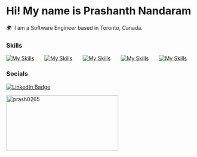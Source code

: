 Hi! My name is Prashanth Nandaram 
========================================================================================================================================

🌍  I am a Software Engineer based in Toronto, Canada.
<br/>

### Skills

[![My Skills](https://skillicons.dev/icons?i=html,css)](https://skillicons.dev) &nbsp;&nbsp;&nbsp;&nbsp;&nbsp; [![My Skills](https://skillicons.dev/icons?i=js,react)](https://skillicons.dev) &nbsp;&nbsp;&nbsp;&nbsp;&nbsp; [![My Skills](https://skillicons.dev/icons?i=tailwind,redux)](https://skillicons.dev) &nbsp;&nbsp;&nbsp;&nbsp;&nbsp; [![My Skills](https://skillicons.dev/icons?i=mongodb,firebase)](https://skillicons.dev) &nbsp;&nbsp;&nbsp;&nbsp;&nbsp; [![My Skills](https://skillicons.dev/icons?i=linux)](https://skillicons.dev)
<br/>

### Socials

<div id="badges">
  <a href="https://www.linkedin.com/in/prashanth-kumar-nandaram/">
    <img src="https://img.shields.io/badge/LinkedIn-blue?style=for-the-badge&logo=linkedin&logoColor=white" alt="LinkedIn Badge"/>
  </a>
</div>


<p>
  <img
    align="center"
    src="https://github-readme-streak-stats.herokuapp.com/?user=prash0265&"
    alt="prash0265"
    height="150"
    width="300"
  />
</p>
